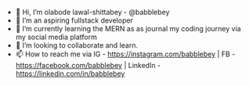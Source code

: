 - 👋 Hi, I’m olabode lawal-shittabey - @babblebey
- 👀 I’m an aspiring fullstack developer
- 🌱 I’m currently learning the MERN as as journal my coding journey via my social media platform
- 💞️ I’m looking to collaborate and learn.
- 📫 How to reach me via IG - https://instagram.com/babblebey | FB - https://facebook.com/babblebey | LinkedIn - https://linkedin.com/in/babblebey

<!---
babblebey/babblebey is a ✨ special ✨ repository because its `README.md` (this file) appears on your GitHub profile.
You can click the Preview link to take a look at your changes.
--->
